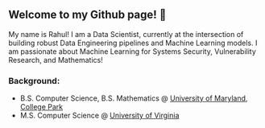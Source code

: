 ## Welcome to my Github page! :wave:

My name is Rahul! I am a Data Scientist, currently at the intersection of building robust Data Engineering pipelines and Machine Learning models. I am passionate about Machine Learning for Systems Security, Vulnerability Research, and Mathematics!

### Background:
- B.S. Computer Science, B.S. Mathematics @ [University of Maryland, College Park](https://umd.edu/)
- M.S. Computer Science @ [University of Virginia](https://www.virginia.edu/)

